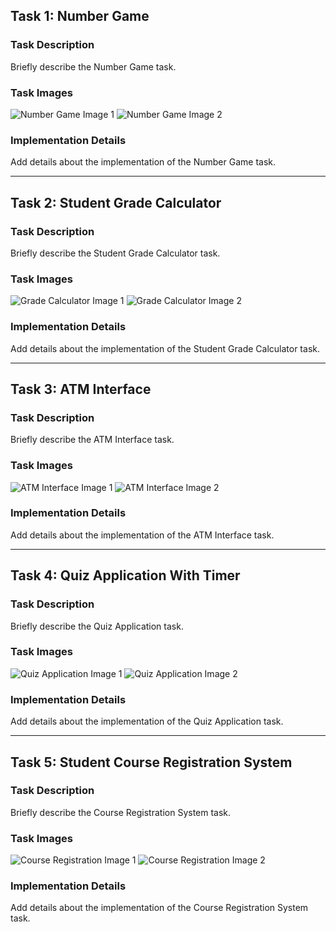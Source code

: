 
## Task 1: Number Game

### Task Description

Briefly describe the Number Game task.

### Task Images

![Number Game Image 1](link_to_image1)
![Number Game Image 2](link_to_image2)

### Implementation Details

Add details about the implementation of the Number Game task.

---

## Task 2: Student Grade Calculator

### Task Description

Briefly describe the Student Grade Calculator task.

### Task Images

![Grade Calculator Image 1](link_to_image1)
![Grade Calculator Image 2](link_to_image2)

### Implementation Details

Add details about the implementation of the Student Grade Calculator task.

---

## Task 3: ATM Interface

### Task Description

Briefly describe the ATM Interface task.

### Task Images

![ATM Interface Image 1](link_to_image1)
![ATM Interface Image 2](link_to_image2)

### Implementation Details

Add details about the implementation of the ATM Interface task.

---

## Task 4: Quiz Application With Timer

### Task Description

Briefly describe the Quiz Application task.

### Task Images

![Quiz Application Image 1](link_to_image1)
![Quiz Application Image 2](link_to_image2)

### Implementation Details

Add details about the implementation of the Quiz Application task.

---

## Task 5: Student Course Registration System

### Task Description

Briefly describe the Course Registration System task.

### Task Images

![Course Registration Image 1](link_to_image1)
![Course Registration Image 2](link_to_image2)

### Implementation Details

Add details about the implementation of the Course Registration System task.
